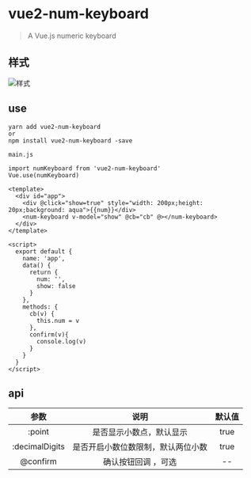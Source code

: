 # vue2-num-keyboard

> A Vue.js numeric keyboard
## 样式
![样式](/keyboard.png/w/375)
## use
```
yarn add vue2-num-keyboard
or
npm install vue2-num-keyboard -save
```

```main.js```
```
import numKeyboard from 'vue2-num-keyboard'
Vue.use(numKeyboard)
```

```
<template>
  <div id="app">
    <div @click="show=true" style="width: 200px;height: 20px;background: aqua">{{num}}</div>
    <num-keyboard v-model="show" @cb="cb" @></num-keyboard>
  </div>
</template>

<script>
  export default {
    name: 'app',
    data() {
      return {
        num: '',
        show: false
      }
    },
    methods: {
      cb(v) {
        this.num = v
      },
      confirm(v){
        console.log(v)
      }
    }
  }
</script>
```
## api

|参数|说明|默认值|
|:-:|:-:|:-:|
| :point | 是否显示小数点，默认显示| true |
| :decimalDigits  | 是否开启小数位数限制，默认两位小数| true |
| @confirm | 确认按钮回调 ，可选| -- |
